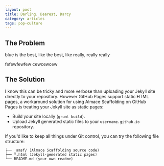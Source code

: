 ```yaml
---
layout: post
title: Darling, Dearest, Darcy
category: articles
tags: pop-culture
---
```


## The Problem

blue is the best, like the best, like really, really really 

fefewfewfew cewcewcew
## The Solution

I know this can be tricky and more verbose than uploading your Jekyll site directly to your repository. However GitHub Pages support static HTML pages, a workaround solution for using Almace Scaffolding on GitHub Pages is treating your Jekyll site as static pages:

- Build your site locally (`grunt build`).
- Upload Jekyll generated static files to your `username.github.io` repository.

If you'd like to keep all things under Git control, you can try the following file structure:

```
├── _amsf/ (Almace Scaffolding source code)
├── *.html (Jekyll-generated static pages)
└── README.md (your own readme)
```


